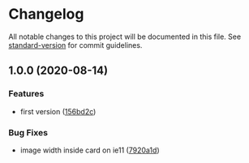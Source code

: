 # Changelog

All notable changes to this project will be documented in this file. See [standard-version](https://github.com/conventional-changelog/standard-version) for commit guidelines.

## 1.0.0 (2020-08-14)


### Features

* first version ([156bd2c](https://github.com/davinchi-finsi/jq-memory-game/commit/156bd2c3ee0a8344cfc06136121abf0676bb60a7))


### Bug Fixes

* image width inside card on ie11 ([7920a1d](https://github.com/davinchi-finsi/jq-memory-game/commit/7920a1d2176ad603b91a7bc205fef91f027faa78))
